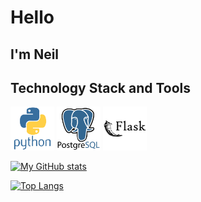 # Hello

## I'm Neil

## Technology Stack and Tools

<p>
<img src="assets/images/python-original-wordmark.svg" alt="Python 3" width="70" height="70">
<img src="assets/images/postgresql-original-wordmark.svg" alt="PostgreSQL" width="70" height="70">
<img src="assets/images/flask-original-wordmark.svg" alt="Python 3" width="70" height="70">
</p>

[![My GitHub stats](https://github-readme-stats.vercel.app/api?username=York13Pud&show_icons=true&theme=aura)](https://github.com/York13Pud)

[![Top Langs](https://github-readme-stats.vercel.app/api/top-langs/?username=York13Pud&layout=compact&theme=aura)](https://github.com/York13Pud)
